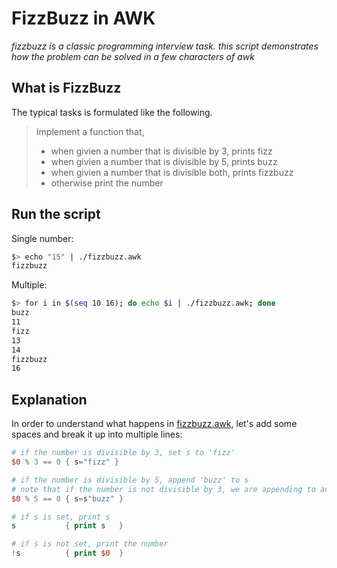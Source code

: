 # FizzBuzz in AWK
*fizzbuzz is a classic programming interview task. this script demonstrates how the problem can be solved in a few characters of awk*

## What is FizzBuzz
The typical tasks is formulated like the following.

> Implement a function that,
>   - when givien a number that is divisible by 3, prints fizz
>   - when givien a number that is divisible by 5, prints buzz
>   - when givien a number that is divisible both, prints fizzbuzz
>   - otherwise print the number

## Run the script
Single number:
```bash
$> echo "15" | ./fizzbuzz.awk
fizzbuzz
```

Multiple:
```bash
$> for i in $(seq 10 16); do echo $i | ./fizzbuzz.awk; done
buzz
11
fizz
13
14
fizzbuzz
16
```

## Explanation
In order to understand what happens in [fizzbuzz.awk](fizzbuzz.awk), let's add some spaces and break it up into multiple lines:

```awk
# if the number is divisible by 3, set s to 'fizz'
$0 % 3 == 0 { s="fizz" }

# if the number is divisible by 5, append 'buzz' to s
# note that if the number is not divisible by 3, we are appending to an uninitialized s, but that works just fine
$0 % 5 == 0 { s=s"buzz" }

# if s is set, print s
s           { print s   }

# if s is not set, print the number
!s          { print $0  }
```
